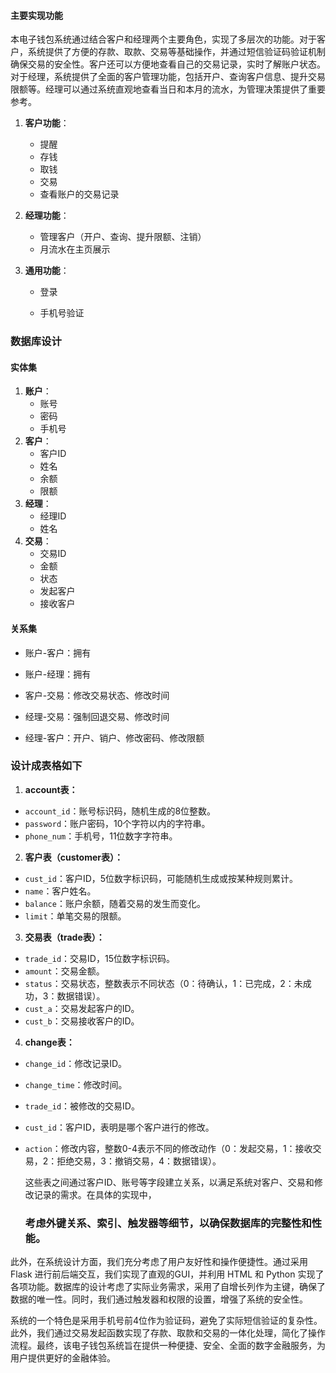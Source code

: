 #### 主要实现功能

本电子钱包系统通过结合客户和经理两个主要角色，实现了多层次的功能。对于客户，系统提供了方便的存款、取款、交易等基础操作，并通过短信验证码验证机制确保交易的安全性。客户还可以方便地查看自己的交易记录，实时了解账户状态。对于经理，系统提供了全面的客户管理功能，包括开户、查询客户信息、提升交易限额等。经理可以通过系统直观地查看当日和本月的流水，为管理决策提供了重要参考。

1. **客户功能**：

   - 提醒
   - 存钱
   - 取钱
   - 交易
   - 查看账户的交易记录

2. **经理功能**：

   - 管理客户（开户、查询、提升限额、注销）
   - 月流水在主页展示

3. **通用功能**：

   - 登录

   - 手机号验证



### 数据库设计

#### 实体集

1. **账户**：
   - 账号
   - 密码
   - 手机号
2. **客户**：
   - 客户ID
   - 姓名
   - 余额
   - 限额
3. **经理**：
   - 经理ID
   - 姓名
4. **交易**：
   - 交易ID
   - 金额
   - 状态
   - 发起客户
   - 接收客户

#### 关系集

- 账户-客户：拥有

- 账户-经理：拥有

- 客户-交易：修改交易状态、修改时间

- 经理-交易：强制回退交易、修改时间

- 经理-客户：开户、销户、修改密码、修改限额


### 设计成表格如下

1. **account表：**
- `account_id`：账号标识码，随机生成的8位整数。
- `password`：账户密码，10个字符以内的字符串。
- `phone_num`：手机号，11位数字字符串。
2. **客户表（customer表）：**
- `cust_id`：客户ID，5位数字标识码，可能随机生成或按某种规则累计。
- `name`：客户姓名。
- `balance`：账户余额，随着交易的发生而变化。
- `limit`：单笔交易的限额。
3. **交易表（trade表）：**
- `trade_id`：交易ID，15位数字标识码。
- `amount`：交易金额。
- `status`：交易状态，整数表示不同状态（0：待确认，1：已完成，2：未成功，3：数据错误）。
- `cust_a`：交易发起客户的ID。
- `cust_b`：交易接收客户的ID。
4. **change表：**
- `change_id`：修改记录ID。

- `change_time`：修改时间。

- `trade_id`：被修改的交易ID。

- `cust_id`：客户ID，表明是哪个客户进行的修改。

- `action`：修改内容，整数0-4表示不同的修改动作（0：发起交易，1：接收交易，2：拒绝交易，3：撤销交易，4：数据错误）。

  这些表之间通过客户ID、账号等字段建立关系，以满足系统对客户、交易和修改记录的需求。在具体的实现中，
  
  ### 考虑外键关系、索引、触发器等细节，以确保数据库的完整性和性能。

此外，在系统设计方面，我们充分考虑了用户友好性和操作便捷性。通过采用 Flask 进行前后端交互，我们实现了直观的GUI，并利用 HTML 和 Python 实现了各项功能。数据库的设计考虑了实际业务需求，采用了自增长列作为主键，确保了数据的唯一性。同时，我们通过触发器和权限的设置，增强了系统的安全性。

系统的一个特色是采用手机号前4位作为验证码，避免了实际短信验证的复杂性。此外，我们通过交易发起函数实现了存款、取款和交易的一体化处理，简化了操作流程。最终，该电子钱包系统旨在提供一种便捷、安全、全面的数字金融服务，为用户提供更好的金融体验。